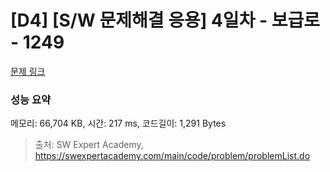 # [D4] [S/W 문제해결 응용] 4일차 - 보급로 - 1249 

[문제 링크](https://swexpertacademy.com/main/code/problem/problemDetail.do?contestProbId=AV15QRX6APsCFAYD) 

### 성능 요약

메모리: 66,704 KB, 시간: 217 ms, 코드길이: 1,291 Bytes



> 출처: SW Expert Academy, https://swexpertacademy.com/main/code/problem/problemList.do